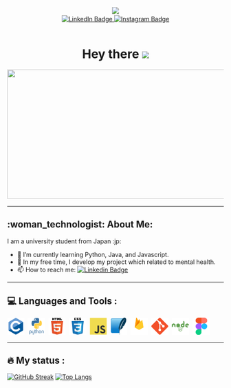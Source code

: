 <div id="header" align="center">
  <img src="![Hi 👋 I’m Tomoe )](https://github.com/user-attachments/assets/4b876f06-e3d8-46f0-ae68-eeb4bad83761)" width="250"/>
  
  <div id="badges">
    <a href="https://www.linkedin.com/in/tomoe0905">
      <img src="https://img.shields.io/badge/LinkedIn-0077B5?style=for-the-badge&logo=linkedin&logoColor=white" alt="LinkedIn Badge"/>
    </a>
    <a href="https://www.instagram.com/tomoe__95">
      <img src="https://img.shields.io/badge/Instagram-%23E4405F.svg?style=for-the-badge&logo=Instagram&logoColor=white" alt="Instagram Badge"/>
    </a>
</div>

<img src="https://komarev.com/ghpvc/?username=Tomoe0905&style=flat-square&color=green" alt="" width="150px"/>

<h1>
  Hey there
  <img src="https://media.giphy.com/media/hvRJCLFzcasrR4ia7z/giphy.gif" width="30px"/>
</h1>

<div align="center">
  <img src="https://i.giphy.com/media/v1.Y2lkPTc5MGI3NjExcDI3OHlram5zNWJjYzl3d285MHZvOXgzNW83aDdoODc5bm50aHVheiZlcD12MV9pbnRlcm5hbF9naWZfYnlfaWQmY3Q9Zw/Sm9AfJRiZofjlrkAAl/giphy.gif" width="600" height="300"/>
</div>

---
<div align="left">
  <h2>
    :woman_technologist: About Me:
  </h2>
I am a university student from Japan :jp:

- 🌱  I’m currently learning Python, Java, and Javascript.
- 💭  In my free time, I develop my project which related to mental health.
- 📫  How to reach me: [![Linkedin Badge](https://img.shields.io/badge/-LinkedIn-blue?style=flat&logo=Linkedin&logoColor=white)](https://www.linkedin.com/in/tomoe0905)
</div>

---

<div align="left">
  <h2>
    💻 Languages and Tools : 
  </h2>
  <div>
    <img src="https://github.com/devicons/devicon/blob/master/icons/c/c-original.svg" title="C" width="40" height="40"/>&nbsp;
    <img src="https://github.com/devicons/devicon/blob/master/icons/python/python-original-wordmark.svg" title="Python" width="40" height="40"/>&nbsp;
    <img src="https://github.com/devicons/devicon/blob/master/icons/html5/html5-original-wordmark.svg" title="html" width="40" height="40"/>&nbsp;
    <img src="https://github.com/devicons/devicon/blob/master/icons/css3/css3-original-wordmark.svg" title="css" width="40" height="40"/>&nbsp;
    <img src="https://github.com/devicons/devicon/blob/master/icons/javascript/javascript-original.svg" title="Javascript" width="40" height="40"/>&nbsp;
    <img src="https://github.com/devicons/devicon/blob/master/icons/sqlite/sqlite-original.svg" title="SQLite" width="40" height="40"/>&nbsp;
    <img src="https://github.com/devicons/devicon/blob/master/icons/firebase/firebase-original-wordmark.svg" title="firebase" width="40" height="40"/>&nbsp;
    <img src="https://github.com/devicons/devicon/blob/master/icons/git/git-original.svg" title="git" width="40" height="40"/>&nbsp;
    <img src="https://github.com/devicons/devicon/blob/master/icons/nodejs/nodejs-plain-wordmark.svg" title="nodejs" width="40" height="40"/>&nbsp;
    <img src="https://github.com/devicons/devicon/blob/master/icons/figma/figma-original.svg" title="figma" width="40" height="40"/>&nbsp;
  </div>
</div>

---

<div align="left">
  <h2>
    🔥  My status :
  </h2>

  [![GitHub Streak](https://github-readme-streak-stats.herokuapp.com?user=Tomoe0905&theme=dark&card_width=500&card_height=200)](https://git.io/streak-stats)
  [![Top Langs](https://github-readme-stats.vercel.app/api/top-langs/?username=Tomoe0905&layout=compact&theme=vision-friendly-dark)](https://github.com/anuraghazra/github-readme-stats)
</div>
